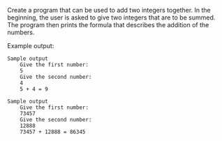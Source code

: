 Create a program that can be used to add two integers together. In the beginning, the user is asked to give two integers that are to be summed. The program then prints the formula that describes the addition of the numbers.

Example output:

    Sample output
        Give the first number:
        5
        Give the second number:
        4
        5 + 4 = 9

    Sample output
        Give the first number:
        73457
        Give the second number:
        12888
        73457 + 12888 = 86345